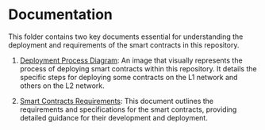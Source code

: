 # Documentation

This folder contains two key documents essential for understanding the deployment and requirements of the smart contracts in this repository. 

1. [Deployment Process Diagram](./contracts-deployment.png): An image that visually represents the process of deploying smart contracts within this repository. It details the specific steps for deploying some contracts on the L1 network and others on the L2 network.

2. [Smart Contracts Requirements](./contracts-requirements.md): This document outlines the requirements and specifications for the smart contracts, providing detailed guidance for their development and deployment.
